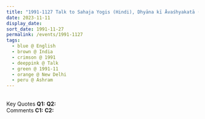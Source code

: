 ```yaml
---
title: "1991-1127 Talk to Sahaja Yogis (Hindi), Dhyāna kī Āvaśhyakatā (Need of Meditation), Āśhram, New Delhi, India"
date: 2023-11-11
display_date: 
sort_date: 1991-11-27
permalink: /events/1991-1127
tags:
  - blue @ English
  - brown @ India
  - crimson @ 1991
  - deeppink @ Talk
  - green @ 1991-11
  - orange @ New Delhi
  - peru @ Ashram
---
```


<br>

<wave-list>
  <list-title color="DarkSeaGreen" width="55">Key Quotes</list-title>
  <list-item color="BlanchedAlmond" width="280"><b>Q1:</b> <i></i></list-item>
  <list-item color="Lavender" width="280"><b>Q2:</b> <i></i></list-item>
</wave-list>

<br>

<wave-list>
  <list-title color="DarkSeaGreen" width="55">Comments</list-title>
  <list-item color="BlanchedAlmond" width="280"><b>C1:</b> <i></i></list-item>
  <list-item color="Lavender" width="280"><b>C2:</b> <i></i></list-item>
</wave-list>